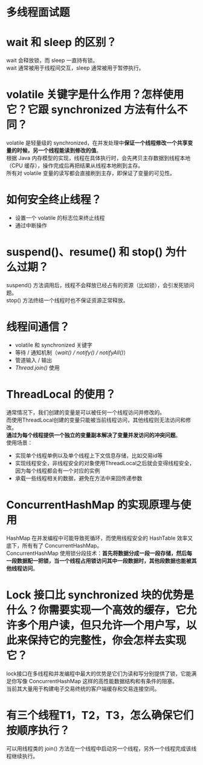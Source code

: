 多线程面试题
==========

# wait 和 sleep 的区别？
wait 会释放锁，而 sleep 一直持有锁。    
wait 通常被用于线程间交互，sleep 通常被用于暂停执行。

# volatile 关键字是什么作用？怎样使用它？它跟 synchronized 方法有什么不同？
volatile 是轻量级的 synchronized，在并发处理中**保证一个线程修改一个共享变量的时候，另一个线程能读到修改的值**。    
根据 Java 内存模型的实现，线程在具体执行时，会先拷贝主存数据到线程本地（CPU 缓存），操作完成后再把结果从线程本地刷到主存。    
所有对 volatile 变量的读写都会直接刷到主存，即保证了变量的可见性。

# 如何安全终止线程？
- 设置一个 volatile 的标志位来终止线程
- 通过中断操作

# suspend()、resume() 和 stop() 为什么过期？
suspend() 方法调用后，线程不会释放已经占有的资源（比如锁），会引发死锁问题。    
stop() 方法终结一个线程时也不保证资源正常释放。

# 线程间通信？
- volatile 和 synchronized 关键字
- 等待 / 通知机制（*wait() / notify() / notifyAll()*）
- 管道输入 / 输出
- *Thread.join()* 使用

# ThreadLocal 的使用？
通常情况下，我们创建的变量是可以被任何一个线程访问并修改的。    
而使用ThreadLocal创建的变量只能被当前线程访问，其他线程则无法访问和修改。    
**通过为每个线程提供一个独立的变量副本解决了变量并发访问的冲突问题**。    
使用场景：    

- 实现单个线程单例以及单个线程上下文信息存储，比如交易id等
- 实现线程安全，非线程安全的对象使用ThreadLocal之后就会变得线程安全，因为每个线程都会有一个对应的实例
- 承载一些线程相关的数据，避免在方法中来回传递参数

# ConcurrentHashMap 的实现原理与使用
HashMap 在并发编程中可能导致死循环，而使用线程安全的 HashTable 效率又底下，所有有了 ConcurrentHashMap。    
ConcurrentHashMap 使用锁分段技术：**首先将数据分成一段一段存储，然后每一段数据配一把锁，当一个线程占用锁访问其中一段数据时，其他段数据也能被其他线程访问**。

# Lock 接口比 synchronized 块的优势是什么？你需要实现一个高效的缓存，它允许多个用户读，但只允许一个用户写，以此来保持它的完整性，你会怎样去实现它？

lock接口在多线程和并发编程中最大的优势是它们为读和写分别提供了锁，它能满足你写像 ConcurrentHashMap 这样的高性能数据结构和有条件的阻塞。    
当前其大量用于构建电子交易终统的客户端缓存和交易连接空间。

# 有三个线程T1，T2，T3，怎么确保它们按顺序执行？
可以用线程类的 join() 方法在一个线程中启动另一个线程，另外一个线程完成该线程继续执行。